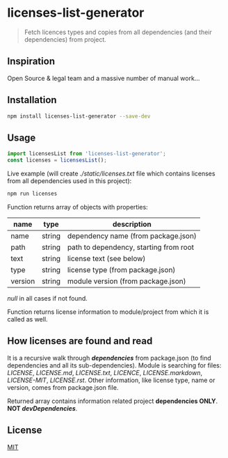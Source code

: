 # licenses-list-generator
> Fetch licences types and copies from all dependencies (and their dependencies) from project. 

## Inspiration
Open Source & legal team and a massive number of manual work... 

## Installation
```bash
npm install licenses-list-generator --save-dev
```

## Usage
```javascript
import licensesList from 'licenses-list-generator';
const licenses = licensesList();
```

Live example (will create *./static/licenses.txt* file which contains licenses from all dependencies used in this project):
```bash
npm run licenses
```

Function returns array of objects with properties:

name | type | description
---|---|---
name | string | dependency name (from package.json)
path | string| path to dependency, starting from root 
text | string| license text (see below)
type | string | license type (from package.json)
version | string | module version (from package.json)

*null* in all cases if not found.

Function returns license information to module/project from which it is called as well.

## How licenses are found and read
It is a recursive walk through __*dependencies*__ from package.json (to find dependencies and all its sub-dependencies). 
Module is searching for files:
  *LICENSE*,
  *LICENSE.md*,
  *LICENSE.txt*,
  *LICENCE*,
  *LICENSE.markdown*,
  *LICENSE-MIT*,
  *LICENSE.rst*.
Other information, like license type, name or version, comes from package.json file.


Returned array contains information related project __dependencies ONLY__.<br> 
__NOT *devDependencies*__.

## License
[MIT](https://github.com/jacekwasowski/licenses-list-generator/blob/master/LICENSE)
